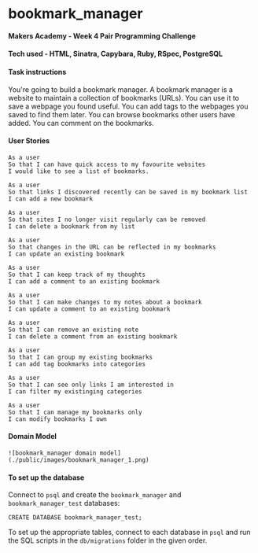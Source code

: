 # bookmark_manager

#### Makers Academy - Week 4 Pair Programming Challenge

#### Tech used - HTML, Sinatra, Capybara, Ruby, RSpec, PostgreSQL

#### Task instructions

You're going to build a bookmark manager. A bookmark manager is a website to maintain a collection of bookmarks (URLs). You can use it to save a webpage you found useful. You can add tags to the webpages you saved to find them later. You can browse bookmarks other users have added. You can comment on the bookmarks.

#### User Stories
```
As a user
So that I can have quick access to my favourite websites
I would like to see a list of bookmarks.

As a user
So that links I discovered recently can be saved in my bookmark list
I can add a new bookmark

As a user
So that sites I no longer visit regularly can be removed
I can delete a bookmark from my list

As a user
So that changes in the URL can be reflected in my bookmarks
I can update an existing bookmark

As a user
So that I can keep track of my thoughts 
I can add a comment to an existing bookmark

As a user
So that I can make changes to my notes about a bookmark
I can update a comment to an existing bookmark

As a user
So that I can remove an existing note  
I can delete a comment from an existing bookmark

As a user
So that I can group my existing bookmarks
I can add tag bookmarks into categories

As a user
So that I can see only links I am interested in
I can filter my existinging categories

As a user
So that I can manage my bookmarks only
I can modify bookmarks I own

```

#### Domain Model
```
![bookmark_manager domain model](./public/images/bookmark_manager_1.png)

```

#### To set up the database

Connect to `psql` and create the `bookmark_manager` and `bookmark_manager_test` databases:

```
CREATE DATABASE bookmark_manager_test;
```
To set up the appropriate tables, connect to each database in `psql` and run the SQL scripts in the `db/migrations` folder in the given order.